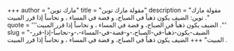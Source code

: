 +++
author = "مارك توين"
title = "مقولة مارك توين"
description = "مقولة مارك توين: الضيف يكون ذهباً في الصباح، و فضة في المساء ، و نحاساً إذا قرر المبيت ."
quote = '''الضيف يكون ذهباً في الصباح، و فضة في المساء ، و نحاساً إذا قرر المبيت .'''
slug = "الضيف-يكون-ذهباً-في-الصباح،-و-فضة-في-المساء-،-و-نحاساً-إذا-قرر-المبيت"
+++
الضيف يكون ذهباً في الصباح، و فضة في المساء ، و نحاساً إذا قرر المبيت .

